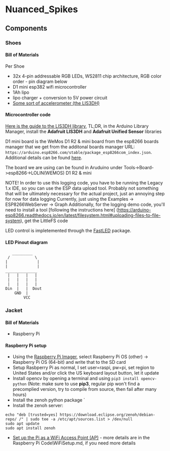 # Nuanced_Spikes

## Components

### Shoes
#### Bill of Materials
Per Shoe

 - 32x 4-pin addressable RGB LEDs, WS2811 chip architecture, RGB color order - pin diagram below
 - D1 mini esp382 wifi microcontroller
 - 1Ah lipo
 - lipo charger + conversion to 5V power circuit
 - [Some sort of accelerometer (the LIS3DH)](https://learn.adafruit.com/adafruit-lis3dh-triple-axis-accelerometer-breakout)

#### Microcontroller code
[Here is the guide to the LIS3DH library](https://learn.adafruit.com/adafruit-lis3dh-triple-axis-accelerometer-breakout/arduino), TL;DR, in the Arduino Library Manager, install the **Adafruit LIS3DH** and **Adafruit Unified Sensor** libraries

D1 mini board is the WeMos D1 R2 & mini board from the esp8266 boards manager that we get from the additonal boards manager URL: ```https://arduino.esp8266.com/stable/package_esp8266com_index.json```. Additional details can be found [here](https://makersportal.com/blog/2019/6/12/wemos-d1-mini-esp8266-arduino-wifi-board).

The board we are using can be found in Aruduino under Tools->Board->esp8266->LOLIN(WEMOS) D1 R2 & mini

NOTE! In order to use this logging code, you have to be running the Legacy 1.x IDE, so you can use the ESP data upload tool.
Probably not something that will be ultimately necessary for the actual project, just an annoying step for now for data logging
Currently, just using the Examples -> ESP8266WebServer -> Graph
Additionally, for the logging demo code, you'll need to install a tool [following the instructions here] (https://arduino-esp8266.readthedocs.io/en/latest/filesystem.html#uploading-files-to-file-system), get the LittleFS code

LED control is impletemented through the [FastLED](https://fastled.io/) package.

#### LED Pinout diagram
```
   _________
 /           \
|             |
|             |
______________
 |   |   |   |
 |   |   |   |
 |   |   |   |
Din  |   |  Dout
    GND  |
        VCC
```

### Jacket
#### Bill of Materials

- Raspberry Pi

#### Raspberry Pi setup

- Using the [Raspberry Pi Imager](https://www.raspberrypi.com/software/), select Raspberry Pi OS (other) -> Raspberry Pi OS (64-bit) and write that to the SD card
- Setup Rasbperry Pi as normal, I set user=raspi, pw=pi, set region to United States and/or click the US keyboard layout button, let it update
- Install opencv by opening a terminal and using `pip3 install opencv-python` (Note: make sure to use **pip3**, regular pip won't find a precomplied version, try to compile from source, then fail after many hours)
-  Install the zenoh python package `
-  Install the zenoh server: 
```
echo "deb [trusted=yes] https://download.eclipse.org/zenoh/debian-repo/ /" | sudo tee -a /etc/apt/sources.list > /dev/null
sudo apt update
sudo apt install zenoh 
```
- [Set up the Pi as a WiFi Access Point (AP)](https://www.raspberrypi.com/documentation/computers/configuration.html#setting-up-a-routed-wireless-access-point) - more details are in the Raspberry Pi Code\WiFiSetup.md, if you need more details
